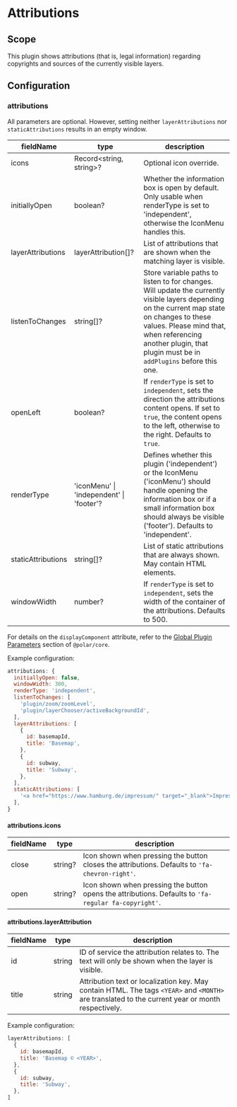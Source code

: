 # Attributions

## Scope

This plugin shows attributions (that is, legal information) regarding copyrights and sources of the currently visible layers.

## Configuration

### attributions

All parameters are optional. However, setting neither `layerAttributions` nor `staticAttributions` results in an empty window.

| fieldName | type | description |
| - | - | - |
| icons | Record<string, string>? | Optional icon override. |
| initiallyOpen | boolean? | Whether the information box is open by default. Only usable when renderType is set to 'independent', otherwise the IconMenu handles this. |
| layerAttributions | layerAttribution[]? | List of attributions that are shown when the matching layer is visible. |
| listenToChanges | string[]? | Store variable paths to listen to for changes. Will update the currently visible layers depending on the current map state on changes to these values. Please mind that, when referencing another plugin, that plugin must be in `addPlugins` before this one. |
| openLeft | boolean? | If `renderType` is set to `independent`, sets the direction the attributions content opens. If set to `true`, the content opens to the left, otherwise to the right. Defaults to `true`. |
| renderType | 'iconMenu' \| 'independent'  \| 'footer'? | Defines whether this plugin ('independent') or the IconMenu ('iconMenu') should handle opening the information box or if a small information box should always be visible ('footer'). Defaults to 'independent'. |
| staticAttributions | string[]? | List of static attributions that are always shown. May contain HTML elements. |
| windowWidth | number? | If `renderType` is set to `independent`, sets the width of the container of the attributions. Defaults to 500. |

For details on the `displayComponent` attribute, refer to the [Global Plugin Parameters](../../core/README.md#global-plugin-parameters) section of `@polar/core`.

Example configuration:
```js
attributions: {
  initiallyOpen: false,
  windowWidth: 300,
  renderType: 'independent',
  listenToChanges: [
    'plugin/zoom/zoomLevel',
    'plugin/layerChooser/activeBackgroundId',
  ],
  layerAttributions: [
    {
      id: basemapId,
      title: 'Basemap',
    },
    {
      id: subway,
      title: 'Subway',
    },
  ],
  staticAttributions: [
    '<a href="https://www.hamburg.de/impressum/" target="_blank">Impressum</a>',
  ],
}
```

#### attributions.icons

| fieldName | type | description |
| - | - | - |
| close | string? | Icon shown when pressing the button closes the attributions. Defaults to `'fa-chevron-right'`. |
| open | string? | Icon shown when pressing the button opens the attributions. Defaults to `'fa-regular fa-copyright'`. |

#### attributions.layerAttribution

| fieldName | type | description |
| - | - | - |
| id | string | ID of service the attribution relates to. The text will only be shown when the layer is visible. |
| title | string | Attribution text or localization key. May contain HTML. The tags `<YEAR>` and `<MONTH>` are translated to the current year or month respectively. |

Example configuration:
```js
layerAttributions: [
  {
    id: basemapId,
    title: 'Basemap © <YEAR>',
  },
  {
    id: subway,
    title: 'Subway',
  },
]
```
